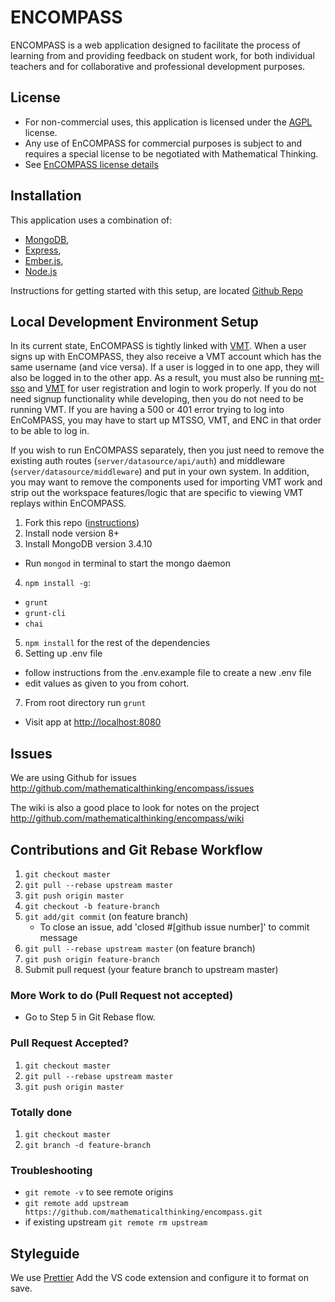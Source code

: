
# ENCOMPASS
ENCOMPASS is a web application designed to facilitate the process of learning from and providing feedback on student work, for both individual teachers and for collaborative and professional development purposes.

## License

* For non-commercial uses, this application is licensed under the [AGPL](https://www.gnu.org/licenses/agpl-3.0.en.html) license.
* Any use of EnCOMPASS for commercial purposes is subject to and requires a special license to be negotiated with Mathematical Thinking.
* See [EnCOMPASS license details](http://files.mathematicalthinking.org/encompass/license)


## Installation
This application uses a combination of:

* [MongoDB](http://www.mongodb.org/),
* [Express](http://expressjs.com/),
* [Ember.js](http://emberjs.com/),
* [Node.js](http://nodejs.org/)

Instructions for getting started with this setup, are located [Github Repo](http://github.com/mathematicalthinking/encompass)

## Local Development Environment Setup

 In its current state, EnCOMPASS is tightly linked with [VMT](https://github.com/mathematicalthinking/vmt). When a user signs up with EnCOMPASS, they also receive a VMT account which has the same username (and vice versa). If a user is logged in to one app, they will also be logged in to the other app. As a result, you must also be running [mt-sso](https://github.com/mathematicalthinking/mt-sso) and [VMT](https://github.com/mathematicalthinking/vmt) for user registration and login to work properly. If you do not need signup functionality while developing, then you do not need to be running VMT. If you are having a 500 or 401 error trying to log into EnCoMPASS, you may have to start up MTSSO, VMT, and ENC in that order to be able to log in.

 If you wish to run EnCOMPASS separately, then you just need to remove the existing auth routes (`server/datasource/api/auth`) and middleware (`server/datasource/middleware`) and put in your own system. In addition, you may want to remove the components used for importing VMT work and strip out the workspace features/logic that are specific to viewing VMT replays within EnCOMPASS.

1. Fork this repo ([instructions](https://github.com/mathematicalthinking/encompass/blob/master/docs/GitForkRepo.md))
2. Install node version 8+
3. Install MongoDB version 3.4.10
  * Run `mongod` in terminal to start the mongo daemon
4. `npm install -g`:
  * `grunt`
  * `grunt-cli`
  * `chai`
5. `npm install` for the rest of the dependencies
6. Setting up .env file
  * follow instructions from the .env.example file to create a new .env file
  * edit values as given to you from cohort.
7. From root directory run `grunt`
  * Visit app at <http://localhost:8080>

## Issues

We are using Github for issues
  <http://github.com/mathematicalthinking/encompass/issues>

The wiki is also a good place to look for notes on the project
  <http://github.com/mathematicalthinking/encompass/wiki>

## Contributions and Git Rebase Workflow

1. `git checkout master`
1. `git pull --rebase upstream master`
1. `git push origin master`
1. `git checkout -b feature-branch`
1. `git add/git commit` (on feature branch)
   - To close an issue, add 'closed #[github issue number]' to commit message
1. `git pull --rebase upstream master` (on feature branch)
1. `git push origin feature-branch`
1. Submit pull request (your feature branch to upstream master)

### More Work to do (Pull Request not accepted)

- Go to Step 5 in Git Rebase flow.

### Pull Request Accepted?

1. `git checkout master`
1. `git pull --rebase upstream master`
1. `git push origin master`

### Totally done

1. `git checkout master`
1. `git branch -d feature-branch`

### Troubleshooting

- `git remote -v` to see remote origins
- `git remote add upstream https://github.com/mathematicalthinking/encompass.git`
- if existing upstream `git remote rm upstream`

## Styleguide

We use [Prettier](https://prettier.io/) Add the VS code extension and configure it to format on save.


